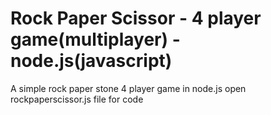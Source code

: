 # Rock Paper Scissor - 4 player game(multiplayer) - node.js(javascript)
 A simple rock paper stone 4 player game in node.js
 open rockpaperscissor.js file for code

